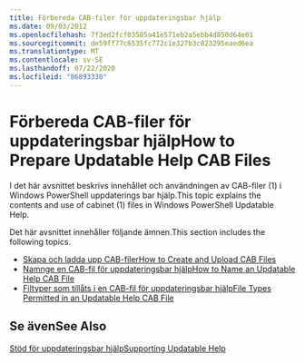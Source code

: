 ```yaml
---
title: Förbereda CAB-filer för uppdateringsbar hjälp
ms.date: 09/03/2012
ms.openlocfilehash: 7f3ed2fcf03585a41e571eb2a5ebb4d850d64e01
ms.sourcegitcommit: de59ff77c6535fc772c1e327b3c823295eaed6ea
ms.translationtype: MT
ms.contentlocale: sv-SE
ms.lasthandoff: 07/22/2020
ms.locfileid: "86893330"
---
```

# <a name="how-to-prepare-updatable-help-cab-files"></a><span data-ttu-id="4fd47-102">Förbereda CAB-filer för uppdateringsbar hjälp</span><span class="sxs-lookup"><span data-stu-id="4fd47-102">How to Prepare Updatable Help CAB Files</span></span>

<span data-ttu-id="4fd47-103">I det här avsnittet beskrivs innehållet och användningen av CAB-filer (1) i Windows PowerShell uppdaterings bar hjälp.</span><span class="sxs-lookup"><span data-stu-id="4fd47-103">This topic explains the contents and use of cabinet (1) files in Windows PowerShell Updatable Help.</span></span>

<span data-ttu-id="4fd47-104">Det här avsnittet innehåller följande ämnen.</span><span class="sxs-lookup"><span data-stu-id="4fd47-104">This section includes the following topics.</span></span>

- [<span data-ttu-id="4fd47-105">Skapa och ladda upp CAB-filer</span><span class="sxs-lookup"><span data-stu-id="4fd47-105">How to Create and Upload CAB Files</span></span>](./how-to-create-and-upload-cab-files.md)
- [<span data-ttu-id="4fd47-106">Namnge en CAB-fil för uppdateringsbar hjälp</span><span class="sxs-lookup"><span data-stu-id="4fd47-106">How to Name an Updatable Help CAB File</span></span>](./how-to-name-an-updatable-help-cab-file.md)
- [<span data-ttu-id="4fd47-107">Filtyper som tillåts i en CAB-fil för uppdateringsbar hjälp</span><span class="sxs-lookup"><span data-stu-id="4fd47-107">File Types Permitted in an Updatable Help CAB File</span></span>](./file-types-permitted-in-an-updatable-help-cab-file.md)

## <a name="see-also"></a><span data-ttu-id="4fd47-108">Se även</span><span class="sxs-lookup"><span data-stu-id="4fd47-108">See Also</span></span>

[<span data-ttu-id="4fd47-109">Stöd för uppdateringsbar hjälp</span><span class="sxs-lookup"><span data-stu-id="4fd47-109">Supporting Updatable Help</span></span>](./supporting-updatable-help.md)

